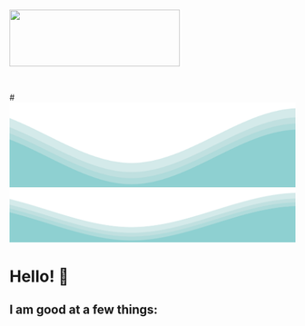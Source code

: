# <p align="center">
#  <img src="https://raw.githubusercontent.com/saadalsayed/saadalsayed/main/logo.svg" width="300" height="100">
# </p>	
#<img src="https://raw.githubusercontent.com/saadalsayed/saadalsayed/main/waves.svg" width="100%" height="150">
<img src="https://raw.githubusercontent.com/saadalsayed/saadalsayed/main/waves.svg" width="auto" height="auto">



# Hello! 👋️


## I am good at a few things:
